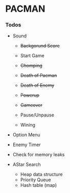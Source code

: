 # PACMAN

### Todos
* Sound
  * ~~Backgorund Score~~

  * Start Game
  * ~~Chomping~~
  * ~~Death of Pacman~~
  * ~~Death of Enemy~~
  * ~~Powerup~~
  * ~~Gameover~~
  * Pause/Unpause
  * Wining

* Option Menu
* Enemy Timer

* Check for memory leaks
* AStar Search
  * Heap data structure
  * Priority Queue
  * Hash table (map)


